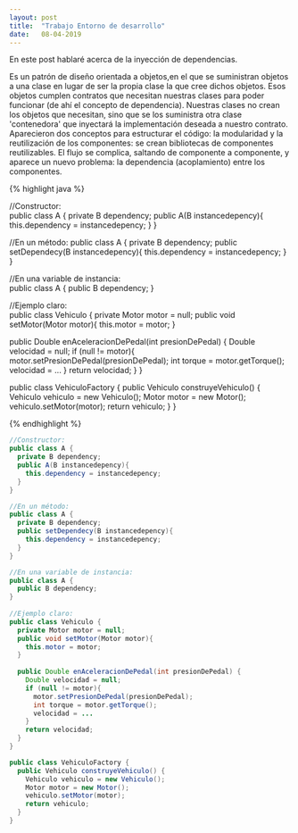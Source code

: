```yaml
---
layout: post
title:  "Trabajo Entorno de desarrollo"
date:   08-04-2019
---
```


<p class="intro"><span class="dropcap">E</span>n este post hablaré acerca de la inyección de dependencias.</p>
<p>Es un patrón de diseño orientada a objetos,en el que se suministran objetos a una clase 
 en lugar de ser la propia clase la que cree dichos objetos.
Esos objetos cumplen contratos que necesitan nuestras clases para poder funcionar (de ahí el concepto de dependencia).
Nuestras clases no crean los objetos que necesitan, sino que se los suministra otra clase 'contenedora' que inyectará la 
implementación deseada a nuestro contrato.  
Aparecieron dos conceptos para estructurar el código: la modularidad y la reutilización de los componentes: 
se crean bibliotecas de componentes reutilizables. El flujo se complica, saltando de componente a componente, 
y aparece un nuevo problema: la dependencia (acoplamiento) entre los componentes.  
  
{% highlight java %}

//Constructor:  
public class A {
  private B dependency;
  public A(B instancedepency){
    this.dependency = instancedepency;
  }
}  

//En un método:
public class A {
  private B dependency;
  public setDependecy(B instancedepency){
    this.dependency = instancedepency;
  }
}  

//En una variable de instancia:  
public class A {
  public B dependency;
}  
  
//Ejemplo claro:  
public class Vehiculo {
  private Motor motor = null;
  public void setMotor(Motor motor){
    this.motor = motor;
  }
  
  public Double enAceleracionDePedal(int presionDePedal) {
    Double velocidad = null;
    if (null != motor){
      motor.setPresionDePedal(presionDePedal);
      int torque = motor.getTorque();
      velocidad = ...
    }
    return velocidad;
  }
}  

public class VehiculoFactory {
  public Vehiculo construyeVehiculo() {
    Vehiculo vehiculo = new Vehiculo();
    Motor motor = new Motor();
    vehiculo.setMotor(motor);
    return vehiculo;
  }
}

{% endhighlight %}

```java
//Constructor:  
public class A {
  private B dependency;
  public A(B instancedepency){
    this.dependency = instancedepency;
  }
}  

//En un método:
public class A {
  private B dependency;
  public setDependecy(B instancedepency){
    this.dependency = instancedepency;
  }
}  

//En una variable de instancia:  
public class A {
  public B dependency;
}  
  
//Ejemplo claro:  
public class Vehiculo {
  private Motor motor = null;
  public void setMotor(Motor motor){
    this.motor = motor;
  }
  
  public Double enAceleracionDePedal(int presionDePedal) {
    Double velocidad = null;
    if (null != motor){
      motor.setPresionDePedal(presionDePedal);
      int torque = motor.getTorque();
      velocidad = ...
    }
    return velocidad;
  }
}  

public class VehiculoFactory {
  public Vehiculo construyeVehiculo() {
    Vehiculo vehiculo = new Vehiculo();
    Motor motor = new Motor();
    vehiculo.setMotor(motor);
    return vehiculo;
  }
}
```
